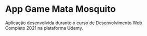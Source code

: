 # App Game Mata Mosquito
 Aplicação desenvolvida durante o curso de Desenvolvimento Web Completo 2021 na plataforma Udemy.
